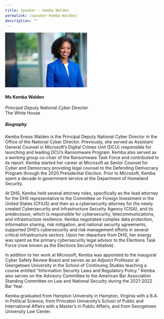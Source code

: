 ```yaml
---
title: Speaker – Kemba Walden
permalink: /speaker-Kemba-Walden/
description: ""
---
```

![](/images/Speakers/Kemba%20walden.jpg)

#### **Ms Kemba Walden**

*Principal Deputy National Cyber Director*  
The White House

##### **Biography**
Kemba Eneas Walden is the Principal Deputy National Cyber Director in the Office of the National Cyber Director. Previously, she served as Assistant General Counsel in Microsoft’s Digital Crimes Unit (DCU) responsible for launching and leading DCU’s Ransomware Program. Kemba also served as a working group co-chair of the Ransomware Task Force and contributed to its report. Kemba started her career at Microsoft as Senior Counsel for Cyber and Democracy providing legal counsel to the Defending Democracy Program through the 2020 Presidential Election. Prior to Microsoft, Kemba spent a decade in government service at the Department of Homeland Security.

At DHS, Kemba held several attorney roles, specifically as the lead attorney for the DHS representative to the Committee on Foreign Investment in the United States (CFIUS) and then as a cybersecurity attorney for the newly created Cybersecurity and Infrastructure Security Agency (CISA), and its predecessor, which is responsible for cybersecurity, telecommunications, and infrastructure resilience. Kemba negotiated complex data protection, information sharing, risk mitigation, and national security agreements, supported DHS’s cybersecurity and risk management efforts in several critical infrastructure sectors. Upon her departure from DHS, her energy was spent as the primary cybersecurity legal advisor to the Elections Task Force (now known as the Elections Security Initiative).

In addition to her work at Microsoft, Kemba was appointed to the inaugural Cyber Safety Review Board and serves as an Adjunct Professor at Georgetown University in the School of Continuing Studies teaching a course entitled “Information Security Laws and Regulatory Policy.” Kemba also serves on the Advisory Committee to the American Bar Association Standing Committee on Law and National Security during the 2021-2022 Bar Year.

Kemba graduated from Hampton University in Hampton, Virginia with a B.A. in Political Science, from Princeton University’s School of Public and International Affairs with a Master’s in Public Affairs, and from Georgetown University Law Center.